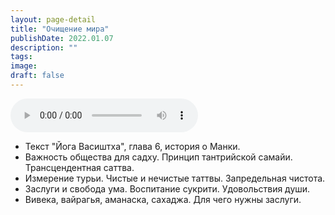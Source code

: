 ```yaml
---
layout: page-detail
title: "Очищение мира"
publishDate: 2022.01.07
description: ""
tags:
image:
draft: false
---
```


<audio title="2022.01.07 - Очищение мира.mp3" src="https://filer-api.advayta.org/v1.0/public/files/74073" controls=""></audio>

* Текст "Йога Васиштха", глава 6, история о Манки.
* Важность общества для садху. Принцип тантрийской самайи. Трансцендентная саттва.
* Измерение турьи. Чистые и нечистые таттвы. Запредельная чистота.
* Заслуги и свобода ума. Воспитание сукрити. Удовольствия души.
* Вивека, вайрагья, аманаска, сахаджа. Для чего нужны заслуги.

  
